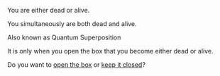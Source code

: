 You are either dead or alive.

You simultaneously are both dead and alive.

Also known as Quantum Superposition

It is only when you open the box that you become either dead or alive.

Do you want to [open the box](english/box/open.md) or [keep it closed](english/box/keepClosed.md)?
